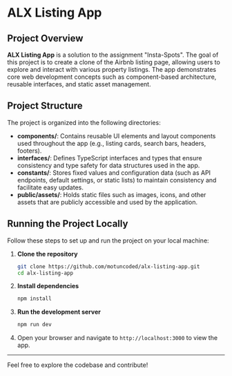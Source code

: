# ALX Listing App

## Project Overview

**ALX Listing App** is a solution to the assignment "Insta-Spots". The goal of this project is to create a clone of the Airbnb listing page, allowing users to explore and interact with various property listings. The app demonstrates core web development concepts such as component-based architecture, reusable interfaces, and static asset management.

## Project Structure

The project is organized into the following directories:

- **components/**: Contains reusable UI elements and layout components used throughout the app (e.g., listing cards, search bars, headers, footers).
- **interfaces/**: Defines TypeScript interfaces and types that ensure consistency and type safety for data structures used in the app.
- **constants/**: Stores fixed values and configuration data (such as API endpoints, default settings, or static lists) to maintain consistency and facilitate easy updates.
- **public/assets/**: Holds static files such as images, icons, and other assets that are publicly accessible and used by the application.

## Running the Project Locally

Follow these steps to set up and run the project on your local machine:

1. **Clone the repository**
   ```sh
   git clone https://github.com/motuncoded/alx-listing-app.git
   cd alx-listing-app
   ```

2. **Install dependencies**
   ```sh
   npm install
   ```

3. **Run the development server**
   ```sh
   npm run dev
   ```

4. Open your browser and navigate to `http://localhost:3000` to view the app.

---

Feel free to explore the codebase and contribute!